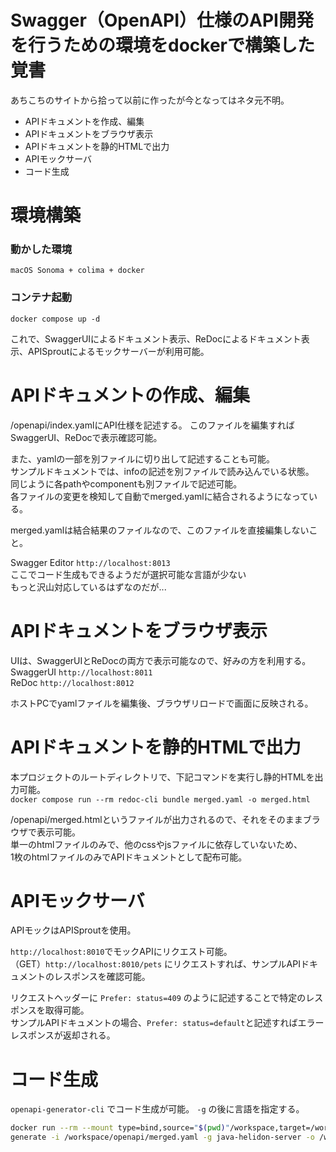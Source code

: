 # Swagger（OpenAPI）仕様のAPI開発を行うための環境をdockerで構築した覚書  

あちこちのサイトから拾って以前に作ったが今となってはネタ元不明。

* APIドキュメントを作成、編集
* APIドキュメントをブラウザ表示
* APIドキュメントを静的HTMLで出力
* APIモックサーバ
* コード生成

# 環境構築

### 動かした環境
`macOS Sonoma + colima + docker`

### コンテナ起動
`docker compose up -d`

これで、SwaggerUIによるドキュメント表示、ReDocによるドキュメント表示、APISproutによるモックサーバーが利用可能。  

# APIドキュメントの作成、編集
/openapi/index.yamlにAPI仕様を記述する。
このファイルを編集すればSwaggerUI、ReDocで表示確認可能。  

また、yamlの一部を別ファイルに切り出して記述することも可能。  
サンプルドキュメントでは、infoの記述を別ファイルで読み込んでいる状態。  
同じように各pathやcomponentも別ファイルで記述可能。  
各ファイルの変更を検知して自動でmerged.yamlに結合されるようになっている。  

merged.yamlは結合結果のファイルなので、このファイルを直接編集しないこと。  

Swagger Editor `http://localhost:8013`  
ここでコード生成もできるようだが選択可能な言語が少ない  
もっと沢山対応しているはずなのだが...  

# APIドキュメントをブラウザ表示
UIは、SwaggerUIとReDocの両方で表示可能なので、好みの方を利用する。  
SwaggerUI `http://localhost:8011`  
ReDoc `http://localhost:8012`  

ホストPCでyamlファイルを編集後、ブラウザリロードで画面に反映される。  

# APIドキュメントを静的HTMLで出力
本プロジェクトのルートディレクトリで、下記コマンドを実行し静的HTMLを出力可能。  
`docker compose run --rm redoc-cli bundle merged.yaml -o merged.html`  

/openapi/merged.htmlというファイルが出力されるので、それをそのままブラウザで表示可能。  
単一のhtmlファイルのみで、他のcssやjsファイルに依存していないため、  
1枚のhtmlファイルのみでAPIドキュメントとして配布可能。  

# APIモックサーバ
APIモックはAPISproutを使用。  

`http://localhost:8010`でモックAPIにリクエスト可能。  
（GET）`http://localhost:8010/pets` にリクエストすれば、サンプルAPIドキュメントのレスポンスを確認可能。  

リクエストヘッダーに `Prefer: status=409` のように記述することで特定のレスポンスを取得可能。  
サンプルAPIドキュメントの場合、`Prefer: status=default`と記述すればエラーレスポンスが返却される。  

# コード生成
`openapi-generator-cli` でコード生成が可能。
`-g` の後に言語を指定する。

```bash
docker run --rm --mount type=bind,source="$(pwd)"/workspace,target=/workspace openapitools/openapi-generator-cli \
generate -i /workspace/openapi/merged.yaml -g java-helidon-server -o /workspace/out/java-helidon-server
```